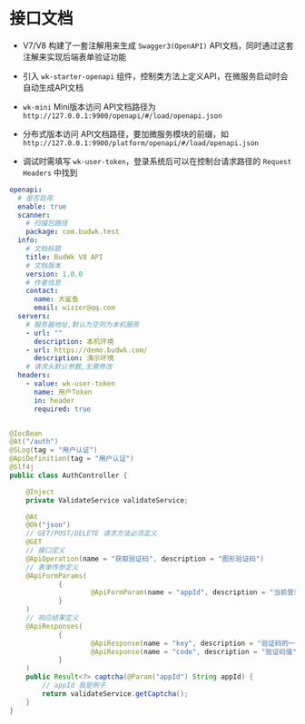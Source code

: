 # 接口文档

* V7/V8 构建了一套注解用来生成 `Swagger3(OpenAPI)` API文档，同时通过这套注解来实现后端表单验证功能

* 引入 `wk-starter-openapi` 组件，控制类方法上定义API，在微服务启动时会自动生成API文档

* `wk-mini` Mini版本访问 API文档路径为 `http://127.0.0.1:9900/openapi/#/load/openapi.json`
* 分布式版本访问 API文档路径，要加微服务模块的前缀，如 `http://127.0.0.1:9900/platform/openapi/#/load/openapi.json`
* 调试时需填写 `wk-user-token`，登录系统后可以在控制台请求路径的 `Request Headers` 中找到

```yaml
openapi:
  # 是否启用
  enable: true
  scanner:
    # 扫描包路径
    package: com.budwk.test
  info:
    # 文档标题
    title: BudWk V8 API
    # 文档版本
    version: 1.0.0
    # 作者信息
    contact:
      name: 大鲨鱼
      email: wizzer@qq.com
  servers:
    # 服务器地址,默认为空则为本机服务
    - url: ""
      description: 本机环境
    - url: https://demo.budwk.com/
      description: 演示环境
    # 请求头默认参数,无需修改
  headers:
    - value: wk-user-token
      name: 用户Token
      in: header
      required: true
```

```java

@IocBean
@At("/auth")
@SLog(tag = "用户认证")
@ApiDefinition(tag = "用户认证")
@Slf4j
public class AuthController {

    @Inject
    private ValidateService validateService;

    @At
    @Ok("json")
    // GET/POST/DELETE 请求方法必须定义
    @GET
    // 接口定义
    @ApiOperation(name = "获取验证码", description = "图形验证码")
    // 表单传参定义
    @ApiFormParams(
            {
                    @ApiFormParam(name = "appId", description = "当前登录的应用ID")
            }
    )
    // 响应结果定义
    @ApiResponses(
            {
                    @ApiResponse(name = "key", description = "验证码的一次性key"),
                    @ApiResponse(name = "code", description = "验证码值")
            }
    )
    public Result<?> captcha(@Param("appId") String appId) {
        // appId 我是例子
        return validateService.getCaptcha();
    }
}

```